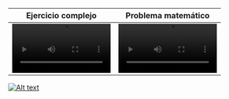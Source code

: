 | Ejercicio complejo |     Problema matemático     |
| ------------ |  :------------------------------------: |
|<video src="https://youtu.be/4BzJMYcEY1Q" width="200"/> | <video src="https://youtu.be/nz4uyiFYvuM" width="200" />  |
</div>
 

[![Alt text](https://user-images.githubusercontent.com/89707896/233475103-641c8ac2-f9cc-4e0e-852a-472243cdac1a.png)](https://youtu.com/watch?v=4BzJMYcEY1Q)
